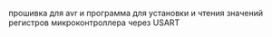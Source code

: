 прошивка для avr и программа для установки и чтения значений регистров микроконтроллера через USART
